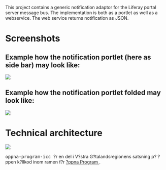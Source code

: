 
<td id="wikicontent" class="psdescription">
  <p>
    This project contains a generic notification adaptor for the Liferay portal server message bus. The implementation is both as a portlet as well as a webservice. The web service returns notification as JSON. 
  </p>
  <h1>
    <a name="Screenshots">
    </a>
    Screenshots
    <a href="#Screenshots" class="section_anchor">
    </a>
  </h1>
  <h2>
    <a name="Example_how_the_notification_portlet_(here_as_side_bar)_may_look">
    </a>
    Example how the notification portlet (here as side bar) may look like:
    <a href="#Example_how_the_notification_portlet_(here_as_side_bar)_may_look" class="section_anchor">
    </a>
  </h2>
  <p>
    <img src="https://github.com/Vastra-Gotalandsregionen/oppna-program-notification/wiki/bilder/notification_box.jpg"/>
  </p>
  <h2>
    <a name="Example_how_the_notification_portlet_folded__may_look_like:">
    </a>
    Example how the notification portlet folded  may look like:
    <a href="#Example_how_the_notification_portlet_folded__may_look_like:" class="section_anchor">
    </a>
  </h2>
  <p>
    <img src="https://github.com/Vastra-Gotalandsregionen/oppna-program-notification/wiki/bilder/notification_box_folded.jpg"/>
  </p>
  <h1>
    <a name="Technical_architecture">
    </a>
    Technical architecture
    <a href="#Technical_architecture" class="section_anchor">
    </a>
  </h1>
  <p>
    <img src="https://github.com/Vastra-Gotalandsregionen/oppna-program-notification/wiki/bilder/VGRNotificationService.png"/>
  </p>
</td>

  <p>
    <tt>
      oppna-program-icc
    </tt>
     ?r en del i V?stra G?talandsregionens satsning p? ?ppen k?llkod inom ramen f?r 
    <a href="https://github.com/Vastra-Gotalandsregionen//oppna-program">
      ?ppna Program
    </a>
    . 
  </p>